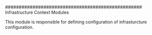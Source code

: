 ################################################## Infrastructure Context Modules

This module is responsible for defining configuration of infrasturcture configuration.